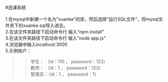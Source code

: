 ﻿#选课系统<br/>
<br/>
1.在mysql中新建一个名为"xuanke"的库，然后选择“运行SQL文件”，将mysql文件夹下的xuanke.sql导入进去。<br/>
2.在该文件夹路径下启动命令行  输入"npm install"<br/>
3.在该文件夹路径下启动命令行 输入"node app.js"<br/>
4.浏览器中输入localhost:3000<br/>
5.示例账户：<br/>
>>学生：  （id：110 ， password：123）<br/>
>>教师：  （id：1 ， password：123）<br/>
>>管理员：（id：1 ， password：1）<br/>
